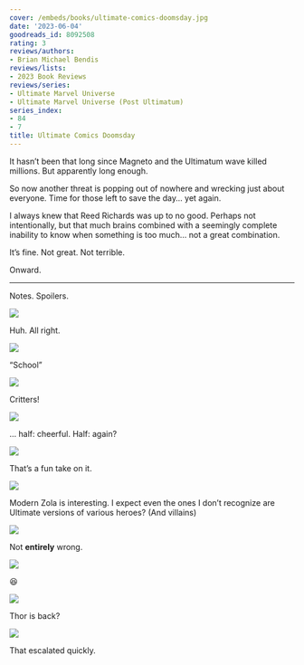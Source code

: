 ```yaml
---
cover: /embeds/books/ultimate-comics-doomsday.jpg
date: '2023-06-04'
goodreads_id: 8092508
rating: 3
reviews/authors:
- Brian Michael Bendis
reviews/lists:
- 2023 Book Reviews
reviews/series:
- Ultimate Marvel Universe
- Ultimate Marvel Universe (Post Ultimatum)
series_index:
- 84
- 7
title: Ultimate Comics Doomsday
---
```

It hasn’t been that long since Magneto and the Ultimatum wave killed millions. But apparently long enough. 

So now another threat is popping out of nowhere and wrecking just about everyone. Time for those left to save the day… yet again. 

I always knew that Reed Richards was up to no good. Perhaps not intentionally, but that much brains combined with a seemingly complete inability to know when something is too much… not a great combination. 

It’s fine. Not great. Not terrible. 

Onward. 

<!--more-->

---



Notes. Spoilers. 

![](/embeds/books/attachments/ultimate-comics-doomsday-textbundle-f91441.png)

Huh. All right.

![](/embeds/books/attachments/ultimate-comics-doomsday-textbundle-4d92dc.png)

“School”

![](/embeds/books/attachments/ultimate-comics-doomsday-textbundle-d5655a.png)

Critters!

![](/embeds/books/attachments/ultimate-comics-doomsday-textbundle-162cec.png)

… half: cheerful. Half: again?

![](/embeds/books/attachments/ultimate-comics-doomsday-textbundle-07189c.png)

That’s a fun take on it. 

![](/embeds/books/attachments/ultimate-comics-doomsday-textbundle-a1ea2b.png)

Modern Zola is interesting. I expect even the ones I don’t recognize are Ultimate versions of various heroes? (And villains)

![](/embeds/books/attachments/ultimate-comics-doomsday-textbundle-9fb972.png)

Not **entirely** wrong. 

![](/embeds/books/attachments/ultimate-comics-doomsday-textbundle-395e5f.png)

😆

![](/embeds/books/attachments/ultimate-comics-doomsday-textbundle-327448.png)

Thor is back?

![](/embeds/books/attachments/ultimate-comics-doomsday-textbundle-6946e4.png)

That escalated quickly. 

